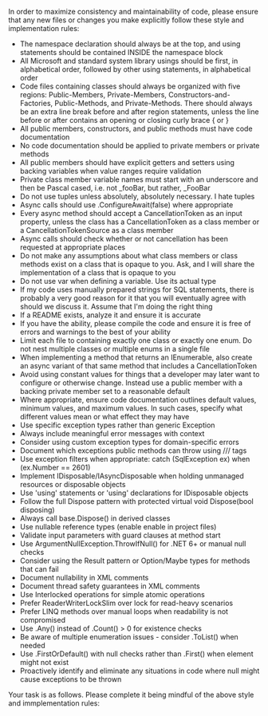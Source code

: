 In order to maximize consistency and maintainability of code, please ensure that any new files or changes you make explicitly follow these style and implementation rules:

- The namespace declaration should always be at the top, and using statements should be contained INSIDE the namespace block
- All Microsoft and standard system library usings should be first, in alphabetical order, followed by other using statements, in alphabetical order
- Code files containing classes should always be organized with five regions: Public-Members, Private-Members, Constructors-and-Factories, Public-Methods, and Private-Methods.  There should always be an extra line break before and after region statements, unless the line before or after contains an opening or closing curly brace { or }
- All public members, constructors, and public methods must have code documentation
- No code documentation should be applied to private members or private methods
- All public members should have explicit getters and setters using backing variables when value ranges require validation
- Private class member variable names must start with an underscore and then be Pascal cased, i.e. not _fooBar, but rather, _FooBar
- Do not use tuples unless absolutely, absolutely necessary.  I hate tuples
- Async calls should use .ConfigureAwait(false) where appropriate
- Every async method should accept a CancellationToken as an input property, unless the class has a CancellationToken as a class member or a CancellationTokenSource as a class member
- Async calls should check whether or not cancellation has been requested at appropriate places
- Do not make any assumptions about what class members or class methods exist on a class that is opaque to you.  Ask, and I will share the implementation of a class that is opaque to you
- Do not use var when defining a variable.  Use its actual type
- If my code uses manually prepared strings for SQL statements, there is probably a very good reason for it that you will eventually agree with should we discuss it.  Assume that I'm doing the right thing
- If a README exists, analyze it and ensure it is accurate
- If you have the ability, please compile the code and ensure it is free of errors and warnings to the best of your ability
- Limit each file to containing exactly one class or exactly one enum.  Do not nest multiple classes or multiple enums in a single file
- When implementing a method that returns an IEnumerable, also create an async variant of that same method that includes a CancellationToken
- Avoid using constant values for things that a developer may later want to configure or otherwise change.  Instead use a public member with a backing private member set to a reasonable default
- Where appropriate, ensure code documentation outlines default values, minimum values, and maximum values.  In such cases, specify what different values mean or what effect they may have
- Use specific exception types rather than generic Exception
- Always include meaningful error messages with context
- Consider using custom exception types for domain-specific errors
- Document which exceptions public methods can throw using /// <exception> tags
- Use exception filters when appropriate: catch (SqlException ex) when (ex.Number == 2601)
- Implement IDisposable/IAsyncDisposable when holding unmanaged resources or disposable objects
- Use 'using' statements or 'using' declarations for IDisposable objects
- Follow the full Dispose pattern with protected virtual void Dispose(bool disposing)
- Always call base.Dispose() in derived classes
- Use nullable reference types (enable <Nullable>enable</Nullable> in project files)
- Validate input parameters with guard clauses at method start
- Use ArgumentNullException.ThrowIfNull() for .NET 6+ or manual null checks
- Consider using the Result pattern or Option/Maybe types for methods that can fail
- Document nullability in XML comments
- Document thread safety guarantees in XML comments
- Use Interlocked operations for simple atomic operations
- Prefer ReaderWriterLockSlim over lock for read-heavy scenarios
- Prefer LINQ methods over manual loops when readability is not compromised
- Use .Any() instead of .Count() > 0 for existence checks
- Be aware of multiple enumeration issues - consider .ToList() when needed
- Use .FirstOrDefault() with null checks rather than .First() when element might not exist
- Proactively identify and eliminate any situations in code where null might cause exceptions to be thrown

Your task is as follows.  Please complete it being mindful of the above style and immplementation rules: